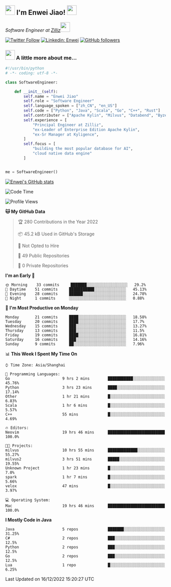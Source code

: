 <h2><img src="https://emojis.slackmojis.com/emojis/images/1531849430/4246/blob-sunglasses.gif?1531849430" width="30"/> I'm  Enwei Jiao! <img src="https://media.giphy.com/media/juBt25nT1KGys/giphy.gif" width=30> </h2>
<!-- <img align='right' src="https://media.giphy.com/media/M9gbBd9nbDrOTu1Mqx/giphy.gif" width="230"> -->
<p><em>Software Engineer at <a href="https://zilliz.com/">Zilliz</a><img src="https://media.giphy.com/media/WUlplcMpOCEmTGBtBW/giphy.gif" width="30"></em></p>

[![Twitter Follow](https://img.shields.io/twitter/follow/misteranmol?label=Follow)](https://twitter.com/intent/follow?screen_name=EnweiJiao)
[![Linkedin: Enwei](https://img.shields.io/badge/-enwei-blue?style=&logo=Linkedin&logoColor=white&link=https://www.linkedin.com/in/enwei-jiao-41192a97)](https://www.linkedin.com/in/enwei-jiao-41192a97/)
[![GitHub followers](https://img.shields.io/github/followers/jiaoew1991?label=Follow&style=social)](https://github.com/jiaoew1991)


### <img src="https://media.giphy.com/media/VgCDAzcKvsR6OM0uWg/giphy.gif" width="30"> A little more about me...  

```python
#!/usr/bin/python
# -*- coding: utf-8 -*-

class SoftwareEngineer:

    def __init__(self):
        self.name = "Enwei Jiao"
        self.role = "Software Engineer"
        self.language_spoken = ["zh_CN", "en_US"]
        self.code = ["Python", "Java", "Scala", "Go", "C++", "Rust"]
        self.contributer = ["Apache Kylin", "Milvus", "Databend", "Byzer-Lang"]
        self.experience = [
            "Principal Engineer at Zilliz",
            "ex-Leader of Enterprise Edition Apache Kylin",
            "ex-Sr Manager at Kyligence",
        ]
        self.focus = [
            "building the most popular database for AI",
            "cloud native data engine"
        ]


me = SoftwareEngineer()
```

[![Enwei's GitHub stats](https://github-readme-stats.vercel.app/api?username=jiaoew1991&count_private=true&show_icons=true)](https://github.com/jiaoew1991/jiaoew1991)

<!-- [![Top Langs](https://github-readme-stats.vercel.app/api/top-langs/?username=jiaoew1991&layout=compact)](https://github.com/jiaoew1991/jiaoew1991) -->

<!--START_SECTION:waka-->
![Code Time](http://img.shields.io/badge/Code%20Time-378%20hrs%2029%20mins-blue)

![Profile Views](http://img.shields.io/badge/Profile%20Views-0-blue)

**🐱 My GitHub Data** 

> 🏆 280 Contributions in the Year 2022
 > 
> 📦 45.2 kB Used in GitHub's Storage 
 > 
> 🚫 Not Opted to Hire
 > 
> 📜 49 Public Repositories 
 > 
> 🔑 0 Private Repositories  
 > 
**I'm an Early 🐤** 

```text
🌞 Morning    33 commits     ███████░░░░░░░░░░░░░░░░░░   29.2% 
🌆 Daytime    51 commits     ███████████░░░░░░░░░░░░░░   45.13% 
🌃 Evening    28 commits     ██████░░░░░░░░░░░░░░░░░░░   24.78% 
🌙 Night      1 commits      ░░░░░░░░░░░░░░░░░░░░░░░░░   0.88%

```
📅 **I'm Most Productive on Monday** 

```text
Monday       21 commits     ████░░░░░░░░░░░░░░░░░░░░░   18.58% 
Tuesday      20 commits     ████░░░░░░░░░░░░░░░░░░░░░   17.7% 
Wednesday    15 commits     ███░░░░░░░░░░░░░░░░░░░░░░   13.27% 
Thursday     13 commits     ███░░░░░░░░░░░░░░░░░░░░░░   11.5% 
Friday       19 commits     ████░░░░░░░░░░░░░░░░░░░░░   16.81% 
Saturday     16 commits     ███░░░░░░░░░░░░░░░░░░░░░░   14.16% 
Sunday       9 commits      ██░░░░░░░░░░░░░░░░░░░░░░░   7.96%

```


📊 **This Week I Spent My Time On** 

```text
⌚︎ Time Zone: Asia/Shanghai

💬 Programming Languages: 
Go                       9 hrs 2 mins        ███████████░░░░░░░░░░░░░░   45.76% 
Python                   3 hrs 23 mins       ████░░░░░░░░░░░░░░░░░░░░░   17.14% 
Other                    1 hr 21 mins        █░░░░░░░░░░░░░░░░░░░░░░░░   6.83% 
Scala                    1 hr 6 mins         █░░░░░░░░░░░░░░░░░░░░░░░░   5.57% 
C++                      55 mins             █░░░░░░░░░░░░░░░░░░░░░░░░   4.69%

🔥 Editors: 
Neovim                   19 hrs 46 mins      █████████████████████████   100.0%

🐱‍💻 Projects: 
milvus                   10 hrs 55 mins      █████████████░░░░░░░░░░░░   55.27% 
milvus2                  3 hrs 51 mins       █████░░░░░░░░░░░░░░░░░░░░   19.55% 
Unknown Project          1 hr 23 mins        █░░░░░░░░░░░░░░░░░░░░░░░░   7.0% 
spark                    1 hr 7 mins         █░░░░░░░░░░░░░░░░░░░░░░░░   5.66% 
velox                    47 mins             █░░░░░░░░░░░░░░░░░░░░░░░░   3.97%

💻 Operating System: 
Mac                      19 hrs 46 mins      █████████████████████████   100.0%

```

**I Mostly Code in Java** 

```text
Java                     5 repos             ███████░░░░░░░░░░░░░░░░░░   31.25% 
C#                       2 repos             ███░░░░░░░░░░░░░░░░░░░░░░   12.5% 
Python                   2 repos             ███░░░░░░░░░░░░░░░░░░░░░░   12.5% 
Go                       2 repos             ███░░░░░░░░░░░░░░░░░░░░░░   12.5% 
Lua                      1 repo              █░░░░░░░░░░░░░░░░░░░░░░░░   6.25%

```



 Last Updated on 16/12/2022 15:20:27 UTC
<!--END_SECTION:waka-->
